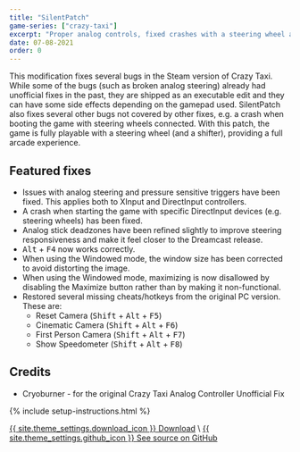 ```yaml
---
title: "SilentPatch"
game-series: ["crazy-taxi"]
excerpt: "Proper analog controls, fixed crashes with a steering wheel and more."
date: 07-08-2021
order: 0
---
```


This modification fixes several bugs in the Steam version of Crazy Taxi. While some of the bugs (such as broken analog steering)
already had unofficial fixes in the past, they are shipped as an executable edit and they can have some side effects depending
on the gamepad used. SilentPatch also fixes several other bugs not covered by other fixes, e.g. a crash when booting the game
with steering wheels connected. With this patch, the game is fully playable with a steering wheel (and a shifter), providing a full arcade experience.

## Featured fixes
* Issues with analog steering and pressure sensitive triggers have been fixed. This applies both to XInput and DirectInput controllers.
* A crash when starting the game with specific DirectInput devices (e.g. steering wheels) has been fixed.
* Analog stick deadzones have been refined slightly to improve steering responsiveness and make it feel closer to the Dreamcast release.
* <kbd>Alt</kbd> + <kbd>F4</kbd> now works correctly.
* When using the Windowed mode, the window size has been corrected to avoid distorting the image.
* When using the Windowed mode, maximizing is now disallowed by disabling the Maximize button rather than by making it non-functional.
* Restored several missing cheats/hotkeys from the original PC version. These are:
  * Reset Camera (<kbd>Shift</kbd> + <kbd>Alt</kbd> + <kbd>F5</kbd>)
  * Cinematic Camera (<kbd>Shift</kbd> + <kbd>Alt</kbd> + <kbd>F6</kbd>)
  * First Person Camera (<kbd>Shift</kbd> + <kbd>Alt</kbd> + <kbd>F7</kbd>)
  * Show Speedometer (<kbd>Shift</kbd> + <kbd>Alt</kbd> + <kbd>F8</kbd>)

## Credits
* Cryoburner - for the original Crazy Taxi Analog Controller Unofficial Fix


{% include setup-instructions.html %}

<a href="https://github.com/CookiePLMonster/SilentPatchCT/releases/latest/download/SilentPatchCT.zip" class="button" role="button">{{ site.theme_settings.download_icon }} Download</a> \\
<a href="https://github.com/CookiePLMonster/SilentPatchCT" class="button github" role="button" target="_blank">{{ site.theme_settings.github_icon }} See source on GitHub</a>
